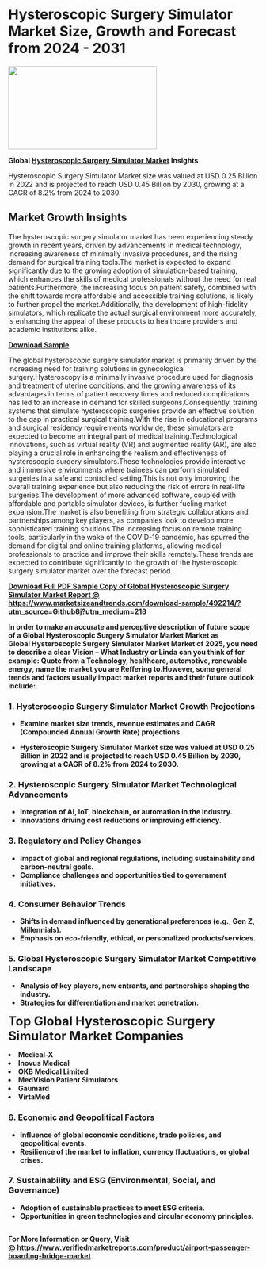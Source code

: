 <H1>Hysteroscopic Surgery Simulator Market Size, Growth and Forecast from 2024 - 2031</H1><img class="aligncenter size-medium wp-image-584254" src="https://thirdeyenews.in/wp-content/uploads/2024/09/Global-Market-Research-300x168.jpeg" alt="" width="300" height="168" /><p><strong>Global&nbsp;<a href="https://www.marketsizeandtrends.com/download-sample/492214/?utm_source=Github8j?utm_medium=218">Hysteroscopic Surgery Simulator Market</a> Insights</strong></p><p>Hysteroscopic Surgery Simulator Market size was valued at USD 0.25 Billion in 2022 and is projected to reach USD 0.45 Billion by 2030, growing at a CAGR of 8.2% from 2024 to 2030.</p><p><h2>Market Growth Insights</h2> <p>The hysteroscopic surgery simulator market has been experiencing steady growth in recent years, driven by advancements in medical technology, increasing awareness of minimally invasive procedures, and the rising demand for surgical training tools.The market is expected to expand significantly due to the growing adoption of simulation-based training, which enhances the skills of medical professionals without the need for real patients.Furthermore, the increasing focus on patient safety, combined with the shift towards more affordable and accessible training solutions, is likely to further propel the market.Additionally, the development of high-fidelity simulators, which replicate the actual surgical environment more accurately, is enhancing the appeal of these products to healthcare providers and academic institutions alike.</p> <p><strong><a href="sample-download-link">Download Sample</a></strong></p> <p>The global hysteroscopic surgery simulator market is primarily driven by the increasing need for training solutions in gynecological surgery.Hysteroscopy is a minimally invasive procedure used for diagnosis and treatment of uterine conditions, and the growing awareness of its advantages in terms of patient recovery times and reduced complications has led to an increase in demand for skilled surgeons.Consequently, training systems that simulate hysteroscopic surgeries provide an effective solution to the gap in practical surgical training.With the rise in educational programs and surgical residency requirements worldwide, these simulators are expected to become an integral part of medical training.Technological innovations, such as virtual reality (VR) and augmented reality (AR), are also playing a crucial role in enhancing the realism and effectiveness of hysteroscopic surgery simulators.These technologies provide interactive and immersive environments where trainees can perform simulated surgeries in a safe and controlled setting.This is not only improving the overall training experience but also reducing the risk of errors in real-life surgeries.The development of more advanced software, coupled with affordable and portable simulator devices, is further fueling market expansion.The market is also benefiting from strategic collaborations and partnerships among key players, as companies look to develop more sophisticated training solutions.The increasing focus on remote training tools, particularly in the wake of the COVID-19 pandemic, has spurred the demand for digital and online training platforms, allowing medical professionals to practice and improve their skills remotely.These trends are expected to contribute significantly to the growth of the hysteroscopic surgery simulator market over the forecast period.</p> <p><strong><a href="more-info-link"></p><p><span class=""><strong>Download Full PDF Sample Copy of Global Hysteroscopic Surgery Simulator Market Report</strong> @ <a href="https://www.marketsizeandtrends.com/download-sample/492214/?utm_source=Github8j?utm_medium=218" target="_blank">https://www.marketsizeandtrends.com/download-sample/492214/?utm_source=Github8j?utm_medium=218</a></span></p><p>In order to make an accurate and perceptive description of future scope of a Global&nbsp;Hysteroscopic Surgery Simulator Market Market as Global&nbsp;Hysteroscopic Surgery Simulator Market Market of 2025, you need to describe a clear Vision &ndash; What Industry or Linda can you think of for example: Quote from a Technology, healthcare, automotive, renewable energy, name the market you are Reffering to.However, some general trends and factors usually impact market reports and their future outlook include:</p><h3>1.&nbsp;<strong>Hysteroscopic Surgery Simulator Market Growth Projections</strong></h3><ul><li>Examine market size trends, revenue estimates and CAGR (Compounded Annual Growth Rate) projections.</li><li><p>Hysteroscopic Surgery Simulator Market size was valued at USD 0.25 Billion in 2022 and is projected to reach USD 0.45 Billion by 2030, growing at a CAGR of 8.2% from 2024 to 2030.</p></li></ul><h3>2.&nbsp;<strong>Hysteroscopic Surgery Simulator Market Technological Advancements</strong></h3><ul><li>Integration of AI, IoT, blockchain, or automation in the industry.</li><li>Innovations driving cost reductions or improving efficiency.</li></ul><h3>3.&nbsp;<strong>Regulatory and Policy Changes</strong></h3><ul><li>Impact of global and regional regulations, including sustainability and carbon-neutral goals.</li><li>Compliance challenges and opportunities tied to government initiatives.</li></ul><h3>4.&nbsp;<strong>Consumer Behavior Trends</strong></h3><ul><li>Shifts in demand influenced by generational preferences (e.g., Gen Z, Millennials).</li><li>Emphasis on eco-friendly, ethical, or personalized products/services.</li></ul><h3>5.&nbsp;<strong>Global Hysteroscopic Surgery Simulator Market Competitive Landscape</strong></h3><ul><li>Analysis of key players, new entrants, and partnerships shaping the industry.</li><li>Strategies for differentiation and market penetration.</li></ul><p data-pm-slice="1 1 []"><span style="color: inherit; font-family: inherit; font-size: 25px;">Top Global Hysteroscopic Surgery Simulator Market Companies</span></p><div class="" data-test-id=""><p><li>Medical-X</li><li> Inovus Medical</li><li> OKB Medical Limited</li><li> MedVision Patient Simulators</li><li> Gaumard</li><li> VirtaMed</li></p></div><h3>6.&nbsp;<strong>Economic and Geopolitical Factors</strong></h3><ul><li>Influence of global economic conditions, trade policies, and geopolitical events.</li><li>Resilience of the market to inflation, currency fluctuations, or global crises.</li></ul><h3>7.&nbsp;<strong>Sustainability and ESG (Environmental, Social, and Governance)</strong></h3><ul><li>Adoption of sustainable practices to meet ESG criteria.</li><li>Opportunities in green technologies and circular economy principles.</li></ul><h2><strong style="font-size: 14px;">For More Information or Query, Visit @&nbsp;</strong><a style="background-color: #ffffff; font-size: 14px;" href="https://www.marketsizeandtrends.com/report/hysteroscopic-surgery-simulator-market/" target="_blank">https://www.verifiedmarketreports.com/product/airport-passenger-boarding-bridge-market</a></h2>